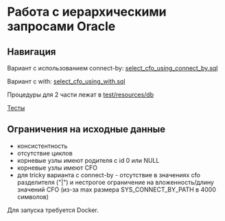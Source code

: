 # Работа с иерархическими запросами Oracle

## Навигация
Вариант с использованием connect-by: [select_cfo_using_connect_by.sql](https://github.com/nemanovich/db-recursive-example-test/blob/master/src/main/resources/select_cfo_using_connect_by.sql)

Вариант с with: [select_cfo_using_with.sql](https://github.com/nemanovich/db-recursive-example-test/blob/master/src/main/resources/select_cfo_using_with.sql)

Процедуры для 2 части лежат в [test/resources/db](https://github.com/nemanovich/db-recursive-example-test/tree/master/src/test/resources/db)

[Тесты](https://github.com/nemanovich/db-recursive-example-test/tree/master/src/test/java/com/github/nemanovich/db/oracle/recursive/tests)

## Ограничения на исходные данные
- консистентность
- отсутствие циклов
- корневые узлы имеют родителя с id 0 или NULL
- корневые узлы имеют CFO
- для tricky варианта с connect-by - отсутствие в значениях cfo разделителя ("|")
 и нестрогое ограничение на вложенность/длину значений CFO (из-за max размера SYS_CONNECT_BY_PATH в 4000 символов)  
 
 Для запуска требуется Docker.